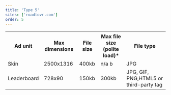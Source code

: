 ```yaml
---
title: 'Type 5'
sites: ['roadtovr.com']
order: 5
---
```


<table>
  <tr>
    <th>Ad unit</th>
    <th>Max dimensions</th>
    <th>File size</th>
    <th>Max file size (polite load)*</th>
    <th>File type</th>
  </tr>
  <tr>
    <td>Skin</td>
    <td>2500x1316</td> 
    <td>400kb</td>
    <td>n/a b</td>
    <td>JPG</td>
  </tr>
  <tr>
    <td>Leaderboard</td>
    <td>728x90</td> 
    <td>150kb</td>
    <td>300kb</td>
    <td>JPG, GIF, PNG,HTML5 or third-party tag</td>
  </tr>
</table>
